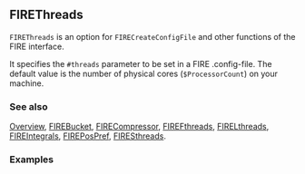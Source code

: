 ## FIREThreads

`FIREThreads` is an option for `FIRECreateConfigFile` and other functions of the FIRE interface.

It specifies the `#threads` parameter to be set in a FIRE .config-file. The default value is the number of physical cores (`$ProcessorCount`) on your machine.

### See also

[Overview](Extra/FeynHelpers.md), [FIREBucket](FIREBucket.md), [FIRECompressor](FIRECompressor.md), [FIREFthreads](FIREFthreads.md), [FIRELthreads](FIRELthreads.md), [FIREIntegrals](FIREIntegrals.md), [FIREPosPref](FIREPosPref.md), [FIRESthreads](FIRESthreads.md).

### Examples